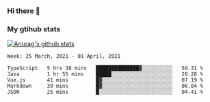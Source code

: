 ### Hi there 👋

### My gtihub stats

[![Anurag's github stats](https://github-readme-stats.vercel.app/api?username=gaozhidong)](https://github.com/gaozhidong/github-readme-stats)

<!--START_SECTION:waka-->
```text
Week: 25 March, 2021 - 01 April, 2021

TypeScript   5 hrs 38 mins   ██████████████▓░░░░░░░░░░   59.31 % 
Java         1 hr 55 mins    █████░░░░░░░░░░░░░░░░░░░░   20.28 % 
Vue.js       41 mins         █▓░░░░░░░░░░░░░░░░░░░░░░░   07.19 % 
Markdown     39 mins         █▓░░░░░░░░░░░░░░░░░░░░░░░   06.84 % 
JSON         25 mins         █░░░░░░░░░░░░░░░░░░░░░░░░   04.41 % 
```
<!--END_SECTION:waka-->